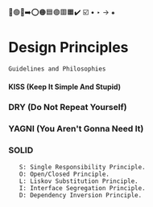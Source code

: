 🔵🟢🔴➡️⭕🟠🟦🟣🟥🟧✔️
☑️
•
‣
→
⁕

# Design Principles 
    Guidelines and Philosophies
   
   #### KISS (Keep It Simple And Stupid)

   ### DRY (Do Not Repeat Yourself)
  
   ### YAGNI (You Aren't Gonna Need It)


   ### SOLID
       S: Single Responsibility Principle.
       O: Open/Closed Principle.
       L: Liskov Substitution Principle.
       I: Interface Segregation Principle.
       D: Dependency Inversion Principle.
